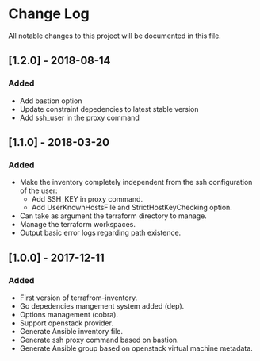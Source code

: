 # Change Log

All notable changes to this project will be documented in this file.

## [1.2.0] - 2018-08-14
### Added
- Add bastion option
- Update constraint depedencies to latest stable version
- Add ssh_user in the proxy command

## [1.1.0] - 2018-03-20
### Added
- Make the inventory completely independent from the ssh configuration of the user:
  - Add SSH_KEY in proxy command.
  - Add UserKnownHostsFile and StrictHostKeyChecking option.
- Can take as argument the terraform directory to manage.
- Manage the terraform workspaces.
- Output basic error logs regarding path existence.

## [1.0.0] - 2017-12-11
### Added
- First version of terrafrom-inventory.
- Go depedencies mangement system added (dep).
- Options management (cobra).
- Support openstack provider.
- Generate Ansible inventory file.
- Generate ssh proxy command based on bastion.
- Generate Ansible group based on openstack virtual machine metadata.
